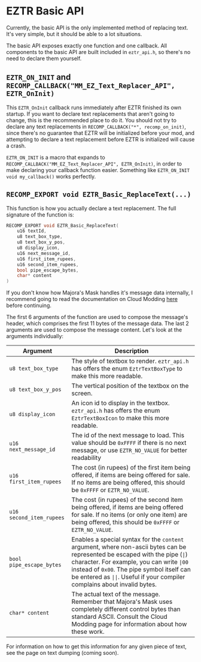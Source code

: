 # EZTR Basic API

Currently, the basic API is the only implemented method of replacing text. It's very simple, but it should be able to a lot situations.

The basic API exposes exactly one function and one callback. All components to the basic API are built included in `eztr_api.h`, so there's
no need to declare them yourself.

## `EZTR_ON_INIT` and `RECOMP_CALLBACK("MM_EZ_Text_Replacer_API", EZTR_OnInit)`

This `EZTR_OnInit` callback runs immediately after EZTR finished its own startup. If you want to declare text replacements that aren't going to change,
this is the recommended place to do it. You should not try to declare any text replacements in `RECOMP_CALLBACK("*", recomp_on_init)`, since
there's no guarantee that EZTR will be initialized before your mod, and attempting to declare a text replacement before EZTR is initialized
will cause a crash.

`EZTR_ON_INIT` is a macro that expands to `RECOMP_CALLBACK("MM_EZ_Text_Replacer_API", EZTR_OnInit)`, in order to make declaring your callback
function easier. Something like `EZTR_ON_INIT void my_callback()` works perfectly.

## `RECOMP_EXPORT void EZTR_Basic_ReplaceText(...)`

This function is how you actually declare a text replacement. The full signature of the function is:

```C
RECOMP_EXPORT void EZTR_Basic_ReplaceText(
    u16 textId,
    u8 text_box_type, 
    u8 text_box_y_pos, 
    u8 display_icon, 
    u16 next_message_id, 
    u16 first_item_rupees, 
    u16 second_item_rupees,
    bool pipe_escape_bytes,
    char* content
) 
```

If you don't know how Majora's Mask handles it's message data internally, I recommend going to read the documentation on Cloud Modding [here](https://wiki.cloudmodding.com/mm/Text_Format) before continuing.

The first 6 arguments of the function are used to compose the message's header, which comprises the first 11 bytes of the message data. The last 2 arguments are used to compose the message content. Let's look at the arguments individually:

| Argument | Description |
| -------- | ----------- |
| `u8 text_box_type` | The style of textbox to render. `eztr_api.h` has offers the enum `EztrTextBoxType` to make this more readable. |
| `u8 text_box_y_pos` | The vertical position of the textbox on the screen. |
| `u8 display_icon` | An icon id to display in the textbox. `eztr_api.h` has offers the enum `EztrTextBoxIcon` to make this more readable. |
| `u16 next_message_id` | The id of the next message to load. This value should be `0xFFFF` if there is no next message, or use `EZTR_NO_VALUE` for better readability |
| `u16 first_item_rupees` | The cost (in rupees) of the first item being offered, if items are being offered for sale. If no items are being offered, this should be `0xFFFF` or `EZTR_NO_VALUE`. |
| `u16 second_item_rupees` | The cost (in rupees) of the second item being offered, if items are being offered for sale. If no items (or only one item) are being offered, this should be `0xFFFF` or `EZTR_NO_VALUE`. |
| `bool pipe_escape_bytes` | Enables a special syntax for the `content` argument, where non-ascii bytes can be represented be escaped with the pipe (`\|`) character. For example, you can write `\|00` instead of `0x00`. The pipe symbol itself can be entered as `\|\|`. Useful if your compiler complains about invalid bytes. |
| `char* content` | The actual text of the message. Remember that Majora's Mask uses completely different control bytes than standard ASCII. Consult the Cloud Modding page for information about how these work. |

For information on how to get this information for any given piece of text, see the page on text dumping (coming soon).
